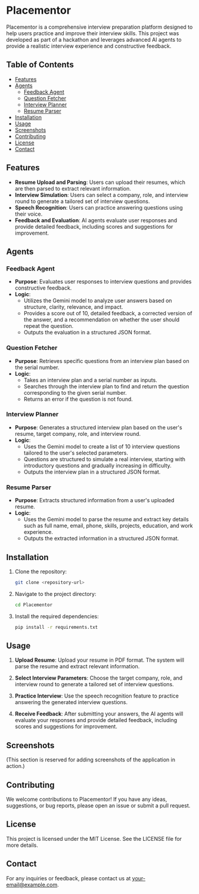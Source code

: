 # Placementor

Placementor is a comprehensive interview preparation platform designed to help users practice and improve their interview skills. This project was developed as part of a hackathon and leverages advanced AI agents to provide a realistic interview experience and constructive feedback.

## Table of Contents

- [Features](#features)
- [Agents](#agents)
  - [Feedback Agent](#feedback-agent)
  - [Question Fetcher](#question-fetcher)
  - [Interview Planner](#interview-planner)
  - [Resume Parser](#resume-parser)
- [Installation](#installation)
- [Usage](#usage)
- [Screenshots](#screenshots)
- [Contributing](#contributing)
- [License](#license)
- [Contact](#contact)

## Features

- **Resume Upload and Parsing**: Users can upload their resumes, which are then parsed to extract relevant information.
- **Interview Simulation**: Users can select a company, role, and interview round to generate a tailored set of interview questions.
- **Speech Recognition**: Users can practice answering questions using their voice.
- **Feedback and Evaluation**: AI agents evaluate user responses and provide detailed feedback, including scores and suggestions for improvement.

## Agents

### Feedback Agent

- **Purpose**: Evaluates user responses to interview questions and provides constructive feedback.
- **Logic**:
  - Utilizes the Gemini model to analyze user answers based on structure, clarity, relevance, and impact.
  - Provides a score out of 10, detailed feedback, a corrected version of the answer, and a recommendation on whether the user should repeat the question.
  - Outputs the evaluation in a structured JSON format.

### Question Fetcher

- **Purpose**: Retrieves specific questions from an interview plan based on the serial number.
- **Logic**:
  - Takes an interview plan and a serial number as inputs.
  - Searches through the interview plan to find and return the question corresponding to the given serial number.
  - Returns an error if the question is not found.

### Interview Planner

- **Purpose**: Generates a structured interview plan based on the user's resume, target company, role, and interview round.
- **Logic**:
  - Uses the Gemini model to create a list of 10 interview questions tailored to the user's selected parameters.
  - Questions are structured to simulate a real interview, starting with introductory questions and gradually increasing in difficulty.
  - Outputs the interview plan in a structured JSON format.

### Resume Parser

- **Purpose**: Extracts structured information from a user's uploaded resume.
- **Logic**:
  - Uses the Gemini model to parse the resume and extract key details such as full name, email, phone, skills, projects, education, and work experience.
  - Outputs the extracted information in a structured JSON format.

## Installation

1. Clone the repository:
   ```bash
   git clone <repository-url>
   ```

2. Navigate to the project directory:
   ```bash
   cd Placementor
   ```

3. Install the required dependencies:
   ```bash
   pip install -r requirements.txt
   ```

## Usage

1. **Upload Resume**: Upload your resume in PDF format. The system will parse the resume and extract relevant information.

2. **Select Interview Parameters**: Choose the target company, role, and interview round to generate a tailored set of interview questions.

3. **Practice Interview**: Use the speech recognition feature to practice answering the generated interview questions.

4. **Receive Feedback**: After submitting your answers, the AI agents will evaluate your responses and provide detailed feedback, including scores and suggestions for improvement.

## Screenshots

(This section is reserved for adding screenshots of the application in action.)

## Contributing

We welcome contributions to Placementor! If you have any ideas, suggestions, or bug reports, please open an issue or submit a pull request.

## License

This project is licensed under the MIT License. See the LICENSE file for more details.

## Contact

For any inquiries or feedback, please contact us at your-email@example.com.